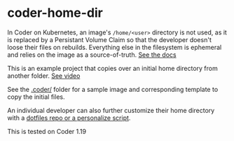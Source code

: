# coder-home-dir

In Coder on Kubernetes, an image's `/home/<user>` directory is not used, as it is replaced by a Persistant Volume Claim so that the developer doesn't loose their files on rebuilds. Everything else in the filesystem is ephemeral and relies on the image as a source-of-truth. [See the docs](https://coder.com/docs/workspaces/personalization#persistent-home)

This is an example project that copies over an initial home directory from another folder. [See video](https://kapwi.ng/c/UkP3xaVA)

See the [.coder/](.coder/) folder for a sample image and corresponding template to copy the initial files.

An individual developer can also further customize their home directory with a [dotfiles repo or a personalize script](https://coder.com/docs/workspaces/personalization).

This is tested on Coder 1.19
